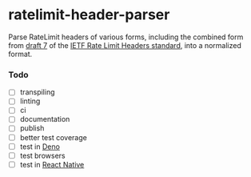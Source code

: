 # ratelimit-header-parser

Parse RateLimit headers of various forms, including the combined form from 
[draft 7](https://datatracker.ietf.org/doc/html/draft-ietf-httpapi-ratelimit-headers-07) of the 
[IETF Rate Limit Headers standard](https://github.com/ietf-wg-httpapi/ratelimit-headers), 
into a normalized format.


### Todo

* [ ] transpiling
* [ ] linting
* [ ] ci
* [ ] documentation
* [ ] publish
* [ ] better test coverage
* [ ] test in [Deno](https://deno.com/)
* [ ] test browsers
* [ ] test in [React Native](https://reactnative.dev/)

